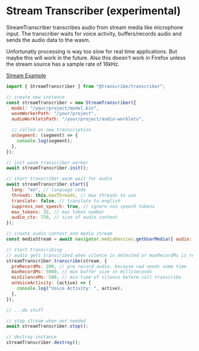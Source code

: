 # Stream Transcriber (experimental)

StreamTranscriber transcribes audio from stream media like microphone input. The transcriber waits for voice activity, buffers/records audio and sends the audio data to the wasm.

Unfortunatly processing is way too slow for real time applications. But maybe this will work in the future. Also this doesn't work in Firefox unless the stream source has a sample rate of 16kHz.

[Stream Example](https://examples.transcribejs.dev/examples/stream.html)

```js
import { StreamTranscriber } from "@transcribe/transcriber";

// create new instance
const streamTranscriber = new StreamTranscriber({
  model: "/your/project/model.bin",
  wasmWorkerPath: "/your/project",
  audioWorkletsPath: "/your/project/audio-worklets",

  // called on new transcription
  onSegment: (segment) => {
    console.log(segment);
  },
});

// init wasm transcriber worker
await streamTranscriber.init();

// start transcriber wasm wait for audio
await streamTranscriber.start({
  lang: "en", // language code
  threads: this.maxThreads, // max threads to use
  translate: false, // translate to english
  suppress_non_speech: true, // ignore non speech tokens
  max_tokens: 32, // max token number
  audio_ctx: 756, // size of audio context
});

// create audio context and media stream
const mediaStream = await navigator.mediaDevices.getUserMedia({ audio: true });

// start transcribing
// audio gets transcribed when silence is detected or maxRecordMs is reached
streamTranscriber.transcribe(stream, {
  preRecordMs: 200, // pre record audio, because vad needs some time
  maxRecordMs: 5000, // max buffer size in milliseconds
  minSilenceMs: 500, // min time of silence before call transcribe
  onVoiceActivity: (active) => {
    console.log("Voice Activity: ", active);
  },
});

// ...do stuff

// stop stream when not needed
await streamTranscriber.stop();

// destroy instance
streamTranscriber.destroy();
```
